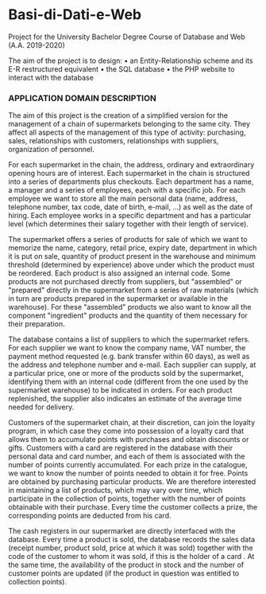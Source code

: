 # Basi-di-Dati-e-Web
Project for the University Bachelor Degree Course of Database and Web (A.A. 2019-2020)

The aim of the project is to design:
• an Entity-Relationship scheme and its E-R restructured equivalent
• the SQL database
• the PHP website to interact with the database

### APPLICATION DOMAIN DESCRIPTION

The aim of this project is the creation of a simplified version for the management of a chain of supermarkets belonging to the same city. They affect all aspects of the management of this type of activity: purchasing, sales, relationships with customers, relationships with suppliers, organization of personnel.

For each supermarket in the chain, the address, ordinary and extraordinary opening hours are of interest. Each supermarket in the chain is structured into a series of departments plus checkouts. Each department has a name, a manager and a series of employees, each with a specific job. For each employee we want to store all the main personal data (name, address, telephone number, tax code, date of birth, e-mail, ...) as well as the date of hiring. Each employee works in a specific department and has a particular level (which determines their salary together with their length of service).

The supermarket offers a series of products for sale of which we want to memorize the name, category, retail price, expiry date, department in which it is put on sale, quantity of product present in the warehouse and minimum threshold (determined by experience) above under which the product must be reordered. Each product is also assigned an internal code. Some products are not purchased directly from suppliers, but "assembled" or "prepared" directly in the supermarket from a series of raw materials (which in turn are products prepared in the supermarket or available in the warehouse). For these "assembled" products we also want to know all the component "ingredient" products and the quantity of them necessary for their preparation.

The database contains a list of suppliers to which the supermarket refers. For each supplier we want to know the company name, VAT number, the payment method requested (e.g. bank transfer within 60 days), as well as the address and telephone number and e-mail. Each supplier can supply, at a particular price, one or more of the products sold by the supermarket, identifying them with an internal code (different from the one used by the supermarket warehouse) to be indicated in orders. For each product replenished, the supplier also indicates an estimate of the average time needed for delivery.

Customers of the supermarket chain, at their discretion, can join the loyalty program, in which case they come into possession of a loyalty card that allows them to accumulate points with purchases and obtain discounts or gifts. Customers with a card are registered in the database with their personal data and card number, and each of them is associated with the number of points currently accumulated. For each prize in the catalogue, we want to know the number of points needed to obtain it for free. Points are obtained by purchasing particular products. We are therefore interested in maintaining a list of products, which may vary over time, which participate in the collection of points, together with the number of points obtainable with their purchase. Every time the customer collects a prize, the corresponding points are deducted from his card.

The cash registers in our supermarket are directly interfaced with the database. Every time a product is sold, the database records the sales data (receipt number, product sold, price at which it was sold) together with the code of the customer to whom it was sold, if this is the holder of a card . At the same time, the availability of the product in stock and the number of customer points are updated (if the product in question was entitled to collection points).
